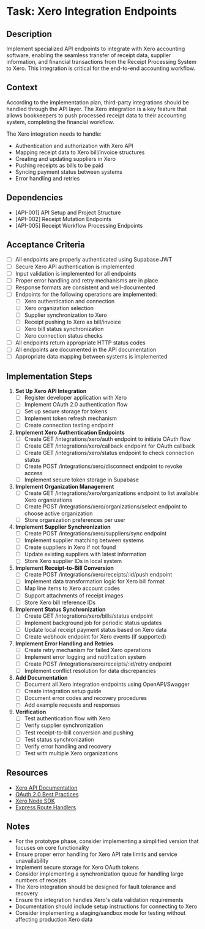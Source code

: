 # Task: Xero Integration Endpoints

## Description
Implement specialized API endpoints to integrate with Xero accounting software, enabling the seamless transfer of receipt data, supplier information, and financial transactions from the Receipt Processing System to Xero. This integration is critical for the end-to-end accounting workflow.

## Context
According to the implementation plan, third-party integrations should be handled through the API layer. The Xero integration is a key feature that allows bookkeepers to push processed receipt data to their accounting system, completing the financial workflow.

The Xero integration needs to handle:
- Authentication and authorization with Xero API
- Mapping receipt data to Xero bill/invoice structures
- Creating and updating suppliers in Xero
- Pushing receipts as bills to be paid
- Syncing payment status between systems
- Error handling and retries

## Dependencies
- [API-001] API Setup and Project Structure
- [API-002] Receipt Mutation Endpoints
- [API-005] Receipt Workflow Processing Endpoints

## Acceptance Criteria
- [ ] All endpoints are properly authenticated using Supabase JWT
- [ ] Secure Xero API authentication is implemented
- [ ] Input validation is implemented for all endpoints
- [ ] Proper error handling and retry mechanisms are in place
- [ ] Response formats are consistent and well-documented
- [ ] Endpoints for the following operations are implemented:
  - [ ] Xero authentication and connection
  - [ ] Xero organization selection
  - [ ] Supplier synchronization to Xero
  - [ ] Receipt pushing to Xero as bill/invoice
  - [ ] Xero bill status synchronization
  - [ ] Xero connection status checks
- [ ] All endpoints return appropriate HTTP status codes
- [ ] All endpoints are documented in the API documentation
- [ ] Appropriate data mapping between systems is implemented

## Implementation Steps
1. **Set Up Xero API Integration**
   - [ ] Register developer application with Xero
   - [ ] Implement OAuth 2.0 authentication flow
   - [ ] Set up secure storage for tokens
   - [ ] Implement token refresh mechanism
   - [ ] Create connection testing endpoint

2. **Implement Xero Authentication Endpoints**
   - [ ] Create GET /integrations/xero/auth endpoint to initiate OAuth flow
   - [ ] Create GET /integrations/xero/callback endpoint for OAuth callback
   - [ ] Create GET /integrations/xero/status endpoint to check connection status
   - [ ] Create POST /integrations/xero/disconnect endpoint to revoke access
   - [ ] Implement secure token storage in Supabase

3. **Implement Organization Management**
   - [ ] Create GET /integrations/xero/organizations endpoint to list available Xero organizations
   - [ ] Create POST /integrations/xero/organizations/select endpoint to choose active organization
   - [ ] Store organization preferences per user

4. **Implement Supplier Synchronization**
   - [ ] Create POST /integrations/xero/suppliers/sync endpoint
   - [ ] Implement supplier matching between systems
   - [ ] Create suppliers in Xero if not found
   - [ ] Update existing suppliers with latest information
   - [ ] Store Xero supplier IDs in local system

5. **Implement Receipt-to-Bill Conversion**
   - [ ] Create POST /integrations/xero/receipts/:id/push endpoint
   - [ ] Implement data transformation logic for Xero bill format
   - [ ] Map line items to Xero account codes
   - [ ] Support attachments of receipt images
   - [ ] Store Xero bill reference IDs

6. **Implement Status Synchronization**
   - [ ] Create GET /integrations/xero/bills/status endpoint
   - [ ] Implement background job for periodic status updates
   - [ ] Update local receipt payment status based on Xero data
   - [ ] Create webhook endpoint for Xero events (if supported)

7. **Implement Error Handling and Retries**
   - [ ] Create retry mechanism for failed Xero operations
   - [ ] Implement error logging and notification system
   - [ ] Create POST /integrations/xero/receipts/:id/retry endpoint
   - [ ] Implement conflict resolution for data discrepancies

8. **Add Documentation**
   - [ ] Document all Xero integration endpoints using OpenAPI/Swagger
   - [ ] Create integration setup guide
   - [ ] Document error codes and recovery procedures
   - [ ] Add example requests and responses

9. **Verification**
   - [ ] Test authentication flow with Xero
   - [ ] Verify supplier synchronization
   - [ ] Test receipt-to-bill conversion and pushing
   - [ ] Test status synchronization
   - [ ] Verify error handling and recovery
   - [ ] Test with multiple Xero organizations

## Resources
- [Xero API Documentation](https://developer.xero.com/documentation/)
- [OAuth 2.0 Best Practices](https://oauth.net/2/best-practices/)
- [Xero Node SDK](https://github.com/XeroAPI/xero-node)
- [Express Route Handlers](https://expressjs.com/en/guide/routing.html)

## Notes
- For the prototype phase, consider implementing a simplified version that focuses on core functionality
- Ensure proper error handling for Xero API rate limits and service unavailability
- Implement secure storage for Xero OAuth tokens
- Consider implementing a synchronization queue for handling large numbers of receipts
- The Xero integration should be designed for fault tolerance and recovery
- Ensure the integration handles Xero's data validation requirements
- Documentation should include setup instructions for connecting to Xero
- Consider implementing a staging/sandbox mode for testing without affecting production Xero data 